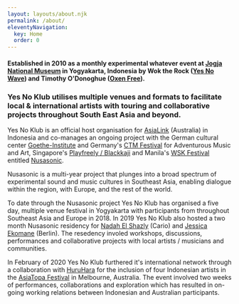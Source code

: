 ```yaml
---
layout: layouts/about.njk
permalink: /about/
eleventyNavigation:
  key: Home
  order: 0
---
```


#### Established in 2010 as a monthly experimental whatever event at <a href="http://jogjanationalmuseum.com/" target="_blank">Jogja National Museum</a> in Yogyakarta, Indonesia by Wok the Rock (<a href="http://yesnowave.com/" target="_blank">Yes No Wave</a>) and Timothy O'Donoghue (<a href="https://oxenfree.net/" target="_blank">Oxen Free</a>).

<div class="a1">

### Yes No Klub utilises multiple venues and formats to facilitate local & international artists with touring and collaborative projects throughout South East Asia and beyond.

Yes No Klub is an official host organisation for <a href="https://asialink.unimelb.edu.au/" target="_blank">AsiaLink</a> (Australia) in Indonesia and co-manages an ongoing project with the German cultural center <a href="https://www.goethe.de/ins/id/en/index.html" target="_blank">Goethe-Institute</a> and Germany's <a href="https://www.ctm-festival.de" target="_blank">CTM Festival</a> for Adventurous Music and Art, Singapore's <a href="https://www.facebook.com/playfreelyexperiment" target="_blank">Playfreely / Blackkaji</a> and Manila's <a href="https://www.wsk.io/" target="_blank">WSK Festival</a> entitled <a href="http://www.nusasonic.com" target="_blank">Nusasonic</a>.

Nusasonic is a multi-year project that plunges into a broad spectrum of experimental sound and music cultures in Southeast Asia, enabling dialogue within the region, with Europe, and the rest of the world.

</div>

<div class="a2">

To date through the Nusasonic project Yes No Klub has organised a five day, multiple venue festival in Yogyakarta with participants from throughout Southeast Asia and Europe in 2018. In 2019 Yes No Klub also hosted a two month Nusasonic residency for <a href="https://nadahelshazly.bandcamp.com/" target="_blank">Nadah El Shazly</a> (Cario) and <a href="https://www.jessicaekomane.com" target="_blank">Jessica Ekomane</a> (Berlin). The resedency involed workshops, discussions, performances and collaborative projects with local artists / musicians and communities.

In February of 2020 Yes No Klub furthered it's international network through a collaboration with <a href="https://www.instagram.com/hu_ru_ha_ra/" target="_blank">HuruHara</a> for the inclusion of four Indonesian artists in the <a href="https://www.asiatopa.com.au/" target="_blank">AsiaTopa Festival</a> in Melbourne, Australia. The event involved two weeks of performances, collaborations and exploration which has resulted in on-going working relations between Indonesian and Australian participants.

</div>

